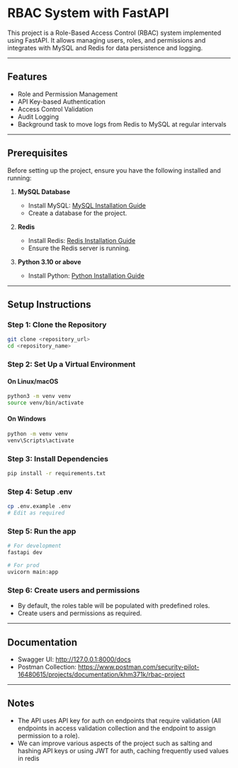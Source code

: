 # RBAC System with FastAPI

This project is a Role-Based Access Control (RBAC) system implemented using FastAPI. It allows managing users, roles, and permissions and integrates with MySQL and Redis for data persistence and logging.

---

## **Features**
- Role and Permission Management
- API Key-based Authentication
- Access Control Validation
- Audit Logging
- Background task to move logs from Redis to MySQL at regular intervals

---

## **Prerequisites**
Before setting up the project, ensure you have the following installed and running:

1. **MySQL Database**
   - Install MySQL: [MySQL Installation Guide](https://dev.mysql.com/doc/refman/9.0/en/installing.html)
   - Create a database for the project.

2. **Redis**
   - Install Redis: [Redis Installation Guide](https://redis.io/docs/latest/operate/oss_and_stack/install/install-redis/)
   - Ensure the Redis server is running.

3. **Python 3.10 or above**
   - Install Python: [Python Installation Guide](https://www.python.org/downloads/)

---

## **Setup Instructions**

### Step 1: Clone the Repository
```bash
git clone <repository_url>
cd <repository_name>
```

### Step 2: Set Up a Virtual Environment

#### On Linux/macOS
```bash
python3 -m venv venv
source venv/bin/activate
```

#### On Windows
```bash
python -m venv venv
venv\Scripts\activate
```

### Step 3: Install Dependencies
```bash
pip install -r requirements.txt
```

### Step 4: Setup .env
```bash
cp .env.example .env
# Edit as required
```

### Step 5: Run the app
```bash
# For development
fastapi dev

# For prod
uvicorn main:app
```

### Step 6: Create users and permissions
- By default, the roles table will be populated with predefined roles.
- Create users and permissions as required.

---

## **Documentation**

- Swagger UI: http://127.0.0.1:8000/docs
- Postman Collection: https://www.postman.com/security-pilot-16480615/projects/documentation/khm371k/rbac-project

---

## **Notes**

- The API uses API key for auth on endpoints that require validation (All endpoints in access validation collection and the endpoint to assign permission to a role).
- We can improve various aspects of the project such as salting and hashing API keys or using JWT for auth, caching frequently used values in redis